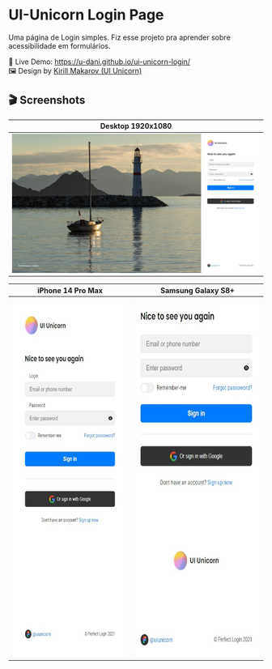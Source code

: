 # UI-Unicorn Login Page
Uma página de Login simples. Fiz esse projeto pra aprender sobre acessibilidade em formulários.

🌠 Live Demo: <a href="https://u-dani.github.io/ui-unicorn-login/" target="_blank">https://u-dani.github.io/ui-unicorn-login/</a> <br>
🖼️ Design by <a href="https://www.figma.com/community/file/1050476989533233612/login-page-perfect-ui-freebie" target="_blank">Kirill Makarov (UI Unicorn)</a>

## 🎬 Screenshots
| Desktop 1920x1080 |
|:-------:|
| <img src="images/demo/desktop-1920x1080.jpeg" /> |

| iPhone 14 Pro Max  | Samsung Galaxy S8+ |
|:--------:|:------:|
| <img src="images/demo/iPhone14-Pro-Max.jpeg" height="710px" /> | <img src="images/demo/Samsung-Galaxy-S8+.jpeg" height="710px" /> |
